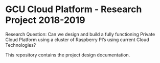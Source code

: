 # GCU Cloud Platform - Research Project 2018-2019

Research Question: Can we design and build a fully functioning Private Cloud Platform using a cluster of Raspberry PI’s using current Cloud Technologies?

This repository contains the project design documentation.

